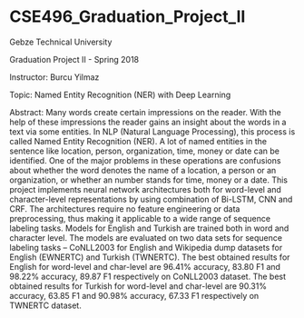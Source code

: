# CSE496_Graduation_Project_II
Gebze Technical University

Graduation Project II - Spring 2018

Instructor: Burcu Yilmaz

Topic: Named Entity Recognition (NER) with Deep Learning

Abstract: Many words create certain impressions on the reader. With the help of these impressions the reader gains an insight about the words in a text via some entities. In NLP (Natural Language Processing), this process is called Named Entity Recognition (NER). A lot of named entities in the sentence like location, person, organization, time, money or date can be identified. One of the major problems in these operations are confusions about whether the word denotes the name of a location, a person or an organization, or whether an number stands for time, money or a date. This project implements neural network architectures both for word-level and character-level representations by using combination of Bi-LSTM, CNN and CRF. The architectures require no feature engineering or data preprocessing, thus making it applicable to a wide range of sequence labeling tasks. Models for English and Turkish are trained both in word and character level. The models are evaluated on two data sets for sequence labeling tasks – CoNLL2003 for English and Wikipedia dump datasets for English (EWNERTC) and Turkish (TWNERTC). The best obtained results for English for word-level and char-level are 96.41% accuracy, 83.80 F1 and 98.22% accuracy, 89.87 F1 respectively on CoNLL2003 dataset. The best obtained results for Turkish for word-level and char-level are 90.31% accuracy, 63.85 F1 and 90.98% accuracy, 67.33 F1 respectively on TWNERTC dataset.
